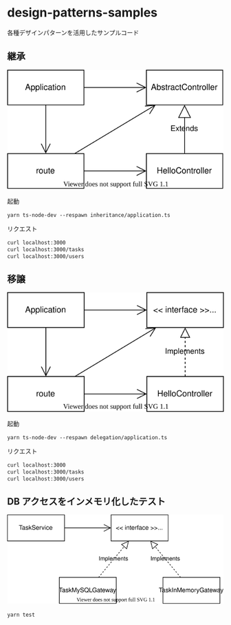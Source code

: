 # design-patterns-samples

各種デザインパターンを活用したサンプルコード

## 継承

![](./inheritance/class-diagram.svg)

起動

```console
yarn ts-node-dev --respawn inheritance/application.ts
```

リクエスト

```console
curl localhost:3000
curl localhost:3000/tasks
curl localhost:3000/users
```

## 移譲

![](./delegation/class-diagram.svg)

起動

```console
yarn ts-node-dev --respawn delegation/application.ts
```

リクエスト

```console
curl localhost:3000
curl localhost:3000/tasks
curl localhost:3000/users
```

## DB アクセスをインメモリ化したテスト

![](./test-with-in-memory-gateway/class-diagram.svg)

```console
yarn test
```
